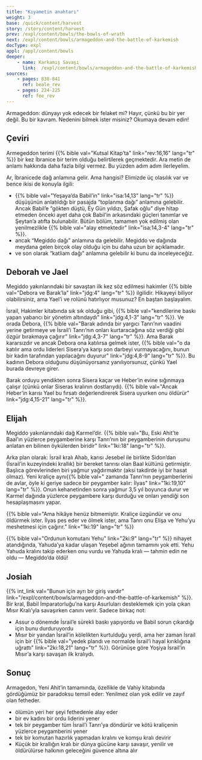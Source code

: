 ```yaml
---
title: "Kıyametin anahtarı"
weight: 3
base: /quick/content/harvest
story: /story/content/harvest
prev: /expl/content/bowls/the-bowls-of-wrath
next: /expl/content/bowls/armageddon-and-the-battle-of-karkemish
docType: expl
appl: /appl/content/bowls
deeper:
    - name: Karkamış Savaşı
      link:  /expl/content/bowls/armageddon-and-the-battle-of-karkemish
sources: 
    - pages: 838-841
      ref: beale_rev
    - pages: 224-225
      ref: fee_rev
---
```


Armageddon: dünyayı yok edecek bir felaket mi? Hayır, çünkü bu bir yer değil. Bu bir kavram. Nedenini bilmek ister misiniz? Okumaya devam edin!

## Çeviri

<a name="2ff3"></a>
Armegeddon terimi {{% bible val="Kutsal Kitap’ta" link="rev:16,16" lang="tr" %}} bir kez İbranice bir terim olduğu belirtilerek geçmektedir. Ara metin de anlamı hakkında daha fazla bilgi vermez. Bu yüzden adım adım ilerleyelim.

Ar, İbranicede dağ anlamına gelir. Ama hangisi? Elimizde üç olasılık var ve bence ikisi de konuyla ilgili:

- {{% bible val="Yeşaya’da Babil’in" link="isa:14,13" lang="tr" %}} düşüşünün anlatıldığı bir pasajda “toplanma dağı” anlamına gelebilir. Ancak Babil’e “gökten düştü, Ey Gün yıldızı, Şafak oğlu” diye hitap etmeden önceki ayet daha çok Babil’in arkasındaki güçleri tanımlar ve Şeytan’a atıfta bulunabilir. Bütün bölüm, tamamen yok edilmiş olan yenilmezlikle {{% bible val="alay etmektedir" link="isa:14,3-4" lang="tr" %}}.
- ancak “Megiddo dağı” anlamına da gelebilir. Megiddo ve dağında meydana gelen birçok olay olduğu için bu daha uzun bir açıklamadır.
- ve son olarak “katliam dağı” anlamına gelebilir ki bunu da inceleyeceğiz.

## Deborah ve Jael

<a name="8338"></a>
Megiddo yakınlarındaki bir savaştan ilk kez söz edilmesi hakimler {{% bible val="Debora ve Barak’la" link="jdg:4" lang="tr" %}} ilgilidir. Hikayeyi biliyor olabilirsiniz, ama Yael’i ve rolünü hatırlıyor musunuz? En baştan başlayalım.

İsrail, Hakimler kitabında sık sık olduğu gibi, {{% bible val="kendilerine baskı yapan yabancı bir yönetim altındaydı" link="jdg:4,1-3" lang="tr" %}}. Ve orada Debora, {{% bible val="Barak adında bir yargıcı Tanrı’nın vaadini yerine getirmeye ve İsrail’i Tanrı’nın onları kurtaracağına söz verdiği gibi özgür bırakmaya çağırır" link="jdg:4,3-7" lang="tr" %}}. Ama Barak kararsızdır ve ancak Debora ona katılırsa gelmek ister, {{% bible val="o da katılır ama ordu liderleri Sisera’ya karşı son darbeyi vurmayacağını, bunun bir kadın tarafından yapılacağını duyurur" link="jdg:4,8-9" lang="tr" %}}. Bu kadının Debora olduğunu düşünüyorsanız yanılıyorsunuz, çünkü Yael burada devreye girer.

Barak orduyu yendikten sonra Sisera kaçar ve Heber’in evine sığınmaya çalışır (çünkü onlar Siseras kralının dostlarıydı). {{% bible val="Ancak Heber’in karısı Yael bu fırsatı değerlendirerek Sisera uyurken onu öldürür" link="jdg:4,15-21" lang="tr" %}}.

## Elijah

<a name="5c76"></a>
Megiddo yakınlarındaki dağ Karmel’dir. {{% bible val="Bu, Eski Ahit’te Baal’ın yüzlerce peygamberine karşı Tanrı’nın bir peygamberinin duruşunu anlatan en bilinen öykülerden biridir" link="1ki:18" lang="tr" %}}.

Arka plan olarak: İsrail kralı Ahab, karısı Jesebel ile birlikte Sidon’dan (İsrail’in kuzeyindeki krallık) bir bereket tanrısı olan Baal kültünü getirmiştir. Başlıca görevlerinden biri yağmur yağdırmaktır (aksi takdirde iyi bir hasat olmaz). Yeni kraliçe aynı{{% bible val=" zamanda Tanrı’nın peygamberlerini de avlar, öyle ki geriye sadece bir peygamber kalır: İlyas" link="1ki:19,10" lang="tr" %}}. Onun kehanetinden sonra yağmur 3,5 yıl boyunca durur ve Karmel dağında yüzlerce peygambere karşı durduğu ve onları yendiği son hesaplaşmasını yapar.

{{% bible val="Ama hikâye henüz bitmemiştir. Kraliçe üzgündür ve onu öldürmek ister. İlyas pes eder ve ölmek ister, ama Tanrı onu Elişa ve Yehu’yu meshetmesi için çağırır." link="1ki:19" lang="tr" %}}

{{% bible val="Ordunun komutanı Yehu" link="2ki:9" lang="tr" %}} nihayet atandığında, Yahuda’ya kadar ulaşan Yeşebel ağının tamamını yok etti. Yehu Yahuda kralını takip ederken onu vurdu ve Yahuda kralı — tahmin edin ne oldu — Megiddo’da öldü!

## Josiah

<a name="9ad1"></a>
{{% int_link val="Bunun için ayrı bir giriş vardır" link="/expl/content/bowls/armageddon-and-the-battle-of-karkemish" %}}. Bir kral, Babil İmparatorluğu’na karşı Asurluları desteklemek için yola çıkan Mısır Kralı’yla savaşırken canını verir. Sadece birkaç not:

- Assur o dönemde İsrail’e sürekli baskı yapıyordu ve Babil sorun çıkardığı için bunu durduruyordu
- Mısır bir yandan İsrail’in kölelikten kurtulduğu yerdi, ama her zaman İsrail için bir {{% bible val="yedek plandı ve normalde İsrail’i hayal kırıklığına uğrattı" link="2ki:18,21" lang="tr" %}}. Görünüşe göre Yoşiya İsrail’in Mısır’a karşı savaşan ilk kralıydı.

## Sonuç

<a name="733b"></a>
Armagedon, Yeni Ahit’in tamamında, özellikle de Vahiy kitabında gördüğümüz bir paradoksu temsil eder: Yenilmez olan yok edilir ve zayıf olan fetheder.

- ölümün yeri her şeyi fethedenle alay eder
- bir ev kadını bir ordu liderini yener
- tek bir peygamber tüm İsrail’i Tanrı’ya döndürür ve kötü kraliçenin yüzlerce peygamberini yener
- tek bir komutan hazırlık yapmadan kralını ve komşu kralı devirir
- Küçük bir krallığın kralı bir dünya gücüne karşı savaşır, yenilir ve öldürülürse halkının geleceğini güvence altına alır
